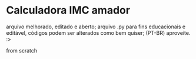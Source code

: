 # Calculadora IMC amador

arquivo melhorado, editado e aberto;
arquivo .py para fins educacionais e editável, códigos podem ser alterados como bem quiser; (PT-BR)
aproveite. :>

from scratch
